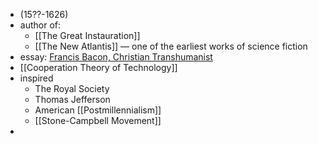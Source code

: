 - (15??-1626)
- author of:
    - [[The Great Instauration]]
    - [[The New Atlantis]] — one of the earliest works of science fiction
- essay: [Francis Bacon, Christian Transhumanist](http://micahredding.com/blog/francis-bacon-christian-transhumanist)
- [[Cooperation Theory of Technology]]
- inspired
    - The Royal Society
    - Thomas Jefferson
    - American [[Postmillennialism]]
    - [[Stone-Campbell Movement]]
- 
